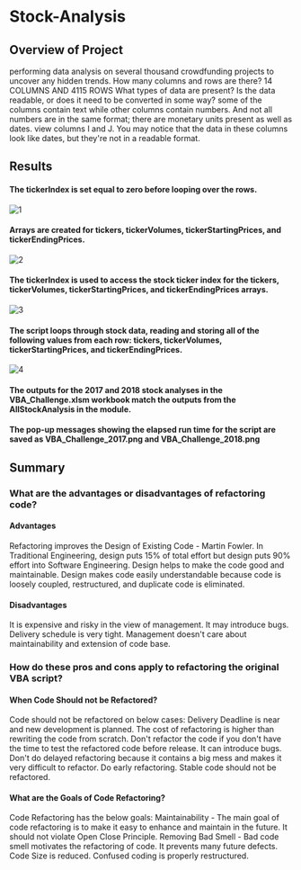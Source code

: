 # Stock-Analysis

## Overview of Project

performing data analysis on several thousand crowdfunding projects to uncover any hidden trends. 
How many columns and rows are there? 14 COLUMNS AND 4115 ROWS 
What types of data are present?
Is the data readable, or does it need to be converted in some way?
some of the columns contain text while other columns contain numbers. And not all numbers are in the same format; there are monetary units present as well as dates.
view columns I and J. You may notice that the data in these columns look like dates, but they're not in a readable format.



## Results

#### The tickerIndex is set equal to zero before looping over the rows. 
![1](https://user-images.githubusercontent.com/38533045/126405518-d9eca1e7-f799-4201-980e-25147990ed4b.JPG)

#### Arrays are created for tickers, tickerVolumes, tickerStartingPrices, and tickerEndingPrices.
![2](https://user-images.githubusercontent.com/38533045/126405762-3a8aa223-5716-48ff-b184-a5fa94648fd0.JPG)

#### The tickerIndex is used to access the stock ticker index for the tickers, tickerVolumes, tickerStartingPrices, and tickerEndingPrices arrays.
![3](https://user-images.githubusercontent.com/38533045/126406162-cf9b3fed-a32f-4af6-b41e-3dcbb40d5007.JPG)

#### The script loops through stock data, reading and storing all of the following values from each row: tickers, tickerVolumes, tickerStartingPrices, and tickerEndingPrices.
![4](https://user-images.githubusercontent.com/38533045/126406302-2e7b3faf-7c18-4456-8f73-0390299021be.JPG)


#### The outputs for the 2017 and 2018 stock analyses in the VBA_Challenge.xlsm workbook match the outputs from the AllStockAnalysis in the module.


#### The pop-up messages showing the elapsed run time for the script are saved as VBA_Challenge_2017.png and VBA_Challenge_2018.png 


## Summary

### What are the advantages or disadvantages of refactoring code?
#### Advantages
Refactoring improves the Design of Existing Code - Martin Fowler.
In Traditional Engineering, design puts 15% of total effort but design puts 90% effort into Software Engineering.
Design helps to make the code good and maintainable.
Design makes code easily understandable because code is loosely coupled, restructured, and duplicate code is eliminated.
#### Disadvantages
It is expensive and risky in the view of management.
It may introduce bugs.
Delivery schedule is very tight.
Management doesn't care about maintainability and extension of code base.

### How do these pros and cons apply to refactoring the original VBA script?
#### When Code Should not be Refactored?
Code should not be refactored on below cases:
Delivery Deadline is near and new development is planned.
The cost of refactoring is higher than rewriting the code from scratch.
Don't refactor the code if you don't have the time to test the refactored code before release. It can introduce bugs. 
Don't do delayed refactoring because it contains a big mess and makes it very difficult to refactor. Do early refactoring.
Stable code should not be refactored.
#### What are the Goals of Code Refactoring?
Code Refactoring has the below goals:
Maintainability - The main goal of code refactoring is to make it easy to enhance and maintain in the future. It should not violate Open Close Principle.
Removing Bad Smell - Bad code smell motivates the refactoring of code. It prevents many future defects. Code Size is reduced. Confused coding is properly restructured.
